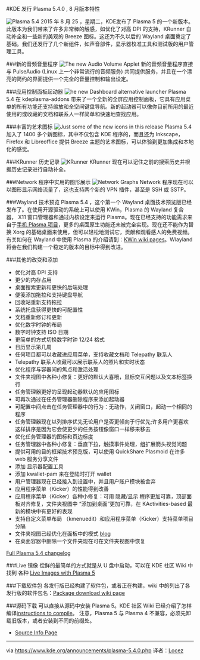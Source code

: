 #KDE 发行 Plasma 5.4.0 , 8 月版本特性 

![Plasma 5.4](https://www.kde.org/announcements/plasma-5.4/plasma-screen-desktop-2-shadow.png)
2015 年 8 月 25 ，星期二，KDE发布了 Plasma 5 的一个新版本。
此版本为我们带来了许多非常棒的触感，如优化了对高 DPI 的支持，KRunner 自动补全和一些新的美观的 Breeze 图标。这还为不久以后的 Wayland 桌面奠定了基础。我们还发行了几个新组件，如声音部件，显示器校准工具和测试版的用户管理工具。

###新的音频音量程序
![The new Audio Volume Applet](https://www.kde.org/announcements/plasma-5.4/plasma-screen-audiovolume-shadows-wee.png)
新的音频音量程序直接与 PulseAudio (Linux 上一个非常流行的音频服务) 共同提供服务，并且在一个漂亮的简约的界面提供一个完全的音量控制和输出设定。

###应用控制面板起动器
![he new Dashboard alternative launcher](https://www.kde.org/announcements/plasma-5.4/plasma-screen-dashboard-2-shadow-wee.png)
Plasma 5.4 在 kdeplasma-addons 带来了一个全新的全屏应用控制面板，它具有应用菜单的所有功能还支持缩放和全空间键盘导航。新的起动器可以像你目前所用的最近使用的或收藏的文档和联系人一样简单和快速地查找应用。

###丰富的艺术图标
![Just some of the new icons in this release](https://kver.files.wordpress.com/2015/07/image10430.png)
Plasma 5.4 加入了 1400 多个新图标，其中不仅包含 KDE 程序的，而且还为 Inkscape， Firefox 和 Libreoffice 提供 Breeze 主题的艺术图标，可以体验到更加集成和本地化的感觉。

###KRunner 历史记录
![KRunner](https://www.kde.org/announcements/plasma-5.4/plasma-screen-krunner-shadow-wee.png)
KRunner 现在可以记住之前的搜索历史并根据历史记录进行自动补全。

###Network 程序中实用的图形展示
![Network Graphs](https://www.kde.org/announcements/plasma-5.4/plasma-screen-nm-graph-shadow-wee.png)
Network 程序现在可以以图形显示网络流量了，这也支持两个新的 VPN 插件，甚至是 SSH 或 SSTP。

###Wayland 技术预览
Plasma 5.4 ，这个第一个 Wayland 桌面技术预览版已经发布了。在使用开源驱动的系统上可以使用 KWin，Plasma 的 Wayland 复合器， X11 窗口管理器和通过内核设定来运行 Plasma。现在已经支持的功能需求来自于[手机 Plasma 项目](https://dot.kde.org/2015/07/25/plasma-mobile-free-mobile-platform)，更多的桌面原生功能还未被完全实现。现在还不能作为替换 Xorg 的基础桌面来使用，但可以轻松地测试它，贡献和观看感人的免费视频。有关如何在 Wayland 中使用 Plasma 的介绍请到：[KWin wiki pages](https://community.kde.org/KWin/Wayland#Start_a_Plasma_session_on_Wayland)。Wlayland 将会在我们构建一个稳定的版本的目标中得到改进。

###其他的改变和添加
 - 优化对高 DPI 支持
 - 更少的内存占用
 - 桌面搜索更新和更快的后端处理
 - 便笺添加拖拉和支持键盘导航
 - 回收站重新支持拖拉
 - 系统托盘获得更快的可配置性
 - 文档重新修订和更新
 - 优化数字时钟的布局
 - 数字时钟支持 ISO 日期
 - 更简单的方式切换数字时钟 12/24 格式
 - 日历显示第几周
 - 任何项目都可以收藏进应用菜单，支持收藏文档和 Telepathy 联系人
 - Telepathy 联系人收藏可以展示联系人的照片和实时状态
 - 优化程序与容器间的焦点和激活处理
 - 文件夹视图中各种小修复：更好的默认大喜哦，鼠标交互问题以及文本标签换行
 - 任务管理器更好的呈现起动器默认的应用图标
 - 可再次通过在任务管理器删除程序来添加起动器
 - 可配置中间点击在任务管理器中的行为：无动作，关闭窗口，起动一个相同的程序
 - 任务管理器现在以列排序优先无论用户是否更倾向于行优先;许多用户更喜欢这样排序是因为它会使更少的任务按钮像窗口一样移来移去
 - 优化任务管理器的图标和页边标度
 - 任务管理器中各种小修复：垂直下拉，触摸事件处理，组扩展箭头视觉问题
 - 提供可用的目的框架技术预览版，可以使用 QuickShare Plasmoid 在许多 web 服务分享文件
 - 添加 显示器配置工具
 - 添加 kwallet-pam 来在登陆时打开 wallet
 - 用户管理器现在已经接入到设置中，并且用户账户模块被舍弃
 - 应用程序菜单（Kicker）的性能得到改善
 - 应用程序菜单（Kicker）各种小修复：可用 隐藏/显示 程序更加可靠，顶部面板对齐修复，文件夹视图中 “添加到桌面”更加可靠，在 KActivities-based 最新的模块中有更好的表现
 - 支持自定义菜单布局 （kmenuedit）和应用程序菜单（Kicker）支持菜单项目分隔
 - 文件夹视图已经优化在面板中的模式 [blog](https://blogs.kde.org/2015/06/04/folder-view-panel-popups-are-list-views-again)
 - 在桌面容器中删除一个文件夹现在可在文件夹视图中恢复
 
 [Full Plasma 5.4 changelog](https://www.kde.org/announcements/plasma-5.3.2-5.4.0-changelog.php)
 
 ###Live 镜像
  偿鲜的最简单的方式就是从 U 盘中启动，可以在 KDE 社区 Wiki 中找到 各种 [ Live Images with Plasma 5](https://community.kde.org/Plasma/LiveImages)
  
  ###下载软件包
  各发行版已经构建了软件包，或者正在构建，wiki 中的列出了各发行版的软件包名：[Package download wiki page](https://community.kde.org/Plasma/Packages)
  
  ###源码下载
  可以直接从源码中安装 Plasma 5。KDE 社区 Wiki 已经介绍了怎样编译[instructions to compile](http://community.kde.org/Frameworks/Building)。
注意，Plasma 5 与 Plasma 4 不兼容，必须先卸载旧版本，或者安装到不同的前缀处。
 - [Source Info Page](https://www.kde.org/info/plasma-5.4.0.php)
 
 ---
 via:https://www.kde.org/announcements/plasma-5.4.0.php
 译者：[Locez](http://locez.com)